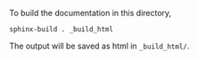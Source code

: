 To build the documentation in this directory,

    sphinx-build . _build_html

The output will be saved as html in `_build_html/`.

